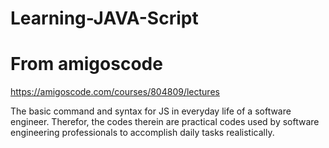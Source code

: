 # Learning-JAVA-Script
# From amigoscode 

https://amigoscode.com/courses/804809/lectures

The basic command and syntax for JS in everyday life of a software engineer.
Therefor, the codes therein are practical codes used by software engineering professionals to accomplish daily tasks realistically.
